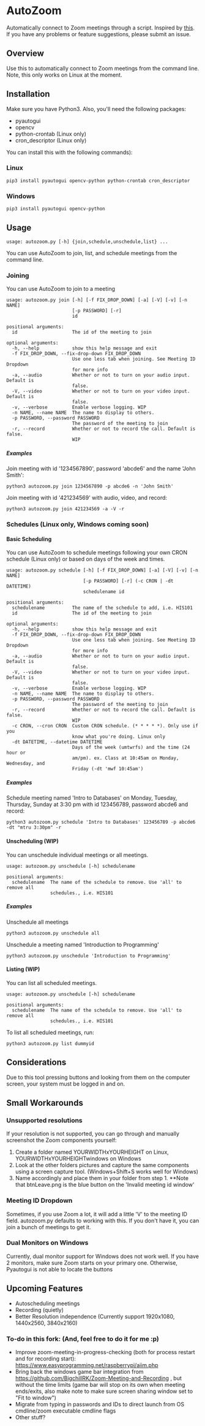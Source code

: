 # AutoZoom
Automatically connect to Zoom meetings through a script.
Inspired by [this](https://github.com/BigchillRK/Zoom-Meeting-and-Recording). If you have any problems or feature suggestions, please submit an issue.
## Overview
Use this to automatically connect to Zoom meetings from the command line. Note, this only works on Linux at the moment.

## Installation
Make sure you have Python3. Also, you'll need the following packages:
* pyautogui
* opencv
* python-crontab (Linux only)
* cron_descriptor (Linux only)

You can install this with the following commands):
### Linux
```
pip3 install pyautogui opencv-python python-crontab cron_descriptor
```

### Windows
```
pip3 install pyautogui opencv-python
```

## Usage
```
usage: autozoom.py [-h] {join,schedule,unschedule,list} ...
```
You can use AutoZoom to join, list, and schedule meetings from the command line.
### Joining
You can use AutoZoom to join to a meeting
```
usage: autozoom.py join [-h] [-f FIX_DROP_DOWN] [-a] [-V] [-v] [-n NAME]
                        [-p PASSWORD] [-r]
                        id

positional arguments:
  id                    The id of the meeting to join

optional arguments:
  -h, --help            show this help message and exit
  -f FIX_DROP_DOWN, --fix-drop-down FIX_DROP_DOWN
                        Use one less tab when joining. See Meeting ID Dropdown
                        for more info
  -a, --audio           Whether or not to turn on your audio input. Default is
                        false.
  -V, --video           Whether or not to turn on your video input. Default is
                        false.
  -v, --verbose         Enable verbose logging. WIP
  -n NAME, --name NAME  The name to display to others.
  -p PASSWORD, --password PASSWORD
                        The password of the meeting to join
  -r, --record          Whether or not to record the call. Default is false.
                        WIP
```
##### Examples
Join meeting with id '1234567890', password 'abcde6' and the name 'John Smith':
```
python3 autozoom.py join 1234567890 -p abcde6 -n 'John Smith'
```
Join meeting with id '421234569' with audio, video, and record:
```
python3 autozoom.py join 421234569 -a -V -r
```

### Schedules (Linux only, Windows coming soon)
#### Basic Scheduling
You can use AutoZoom to schedule meetings following your own CRON schedule (Linux only) or based on days of the week and times.
```
usage: autozoom.py schedule [-h] [-f FIX_DROP_DOWN] [-a] [-V] [-v] [-n NAME]
                            [-p PASSWORD] [-r] (-c CRON | -dt DATETIME)
                            schedulename id

positional arguments:
  schedulename          The name of the schedule to add, i.e. HIS101
  id                    The id of the meeting to join

optional arguments:
  -h, --help            show this help message and exit
  -f FIX_DROP_DOWN, --fix-drop-down FIX_DROP_DOWN
                        Use one less tab when joining. See Meeting ID Dropdown
                        for more info
  -a, --audio           Whether or not to turn on your audio input. Default is
                        false.
  -V, --video           Whether or not to turn on your video input. Default is
                        false.
  -v, --verbose         Enable verbose logging. WIP
  -n NAME, --name NAME  The name to display to others.
  -p PASSWORD, --password PASSWORD
                        The password of the meeting to join
  -r, --record          Whether or not to record the call. Default is false.
                        WIP
  -c CRON, --cron CRON  Custom CRON schedule. (* * * * *). Only use if you
                        know what you're doing. Linux only
  -dt DATETIME, --datetime DATETIME
                        Days of the week (umtwrfs) and the time (24 hour or
                        am/pm). ex. Class at 10:45am on Monday, Wednesday, and
                        Friday (-dt 'mwf 10:45am')
```
##### Examples
Schedule meeting named 'Intro to Databases' on Monday, Tuesday, Thursday, Sunday at 3:30 pm with id 123456789, password abcde6 and record:
```
python3 autozoom.py schedule 'Intro to Databases' 123456789 -p abcde6 -dt "mtru 3:30pm" -r
```

#### Unscheduling (WIP)
You can unschedule individual meetings or all meetings.
```
usage: autozoom.py unschedule [-h] schedulename

positional arguments:
  schedulename  The name of the schedule to remove. Use 'all' to remove all
                schedules., i.e. HIS101
```
##### Examples
Unschedule all meetings
```
python3 autozoom.py unschedule all
```
Unschedule a meeting named 'Introduction to Programming'
```
python3 autozoom.py unschedule 'Introduction to Programming'
```

#### Listing (WIP)
You can list all scheduled meetings.
```
usage: autozoom.py unschedule [-h] schedulename

positional arguments:
  schedulename  The name of the schedule to remove. Use 'all' to remove all
                schedules., i.e. HIS101
```
To list all scheduled meetings, run:
```
python3 autozoom.py list dummyid
```

## Considerations
Due to this tool pressing buttons and looking from them on the computer screen, your system must be logged in and on.

## Small Workarounds
### Unsupported resolutions
If your resolution is not supported, you can go through and manually screenshot the Zoom components yourself:
1. Create a folder named YOURWIDTHxYOURHEIGHT on Linux, YOURWIDTHxYOURHEIGHTwindows on Windows
2. Look at the other folders pictures and capture the same components using a screen capture tool. (Windows+Shift+S works well for Windows)
3. Name accordingly and place them in your folder from step 1.
**Note that btnLeave.png is the blue button on the 'Invalid meeting id window'
  
### Meeting ID Dropdown
Sometimes, if you use Zoom a lot, it will add a little 'V' to the meeting ID field. autozoom.py defaults to working with this. If you don't have it, you can join a bunch of meetings to get it.

### Dual Monitors on Windows
Currently, dual monitor support for Windows does not work well. If you have 2 monitors, make sure Zoom starts on your primary one. Otherwise, Pyautogui is not able to locate the buttons

## Upcoming Features
* Autoscheduling meetings
* Recording (quietly)
* Better Resolution independence (Currently support 1920x1080, 1440x2560, 3840x2160)

### To-do in this fork: (And, feel free to do it for me :p)
* Improve zoom-meeting-in-progress-checking (both for process restart and for recording start): https://www.easyprogramming.net/raspberrypi/aiim.php
* Bring back the windows game bar integration from https://github.com/BigchillRK/Zoom-Meeting-and-Recording , but without the time limits (game bar will stop on its own when meeting ends/exits, also make note to make sure screen sharing window set to "Fit to window")
* Migrate from typing in passwords and IDs to direct launch from OS cmdline/zoom executable cmdline flags
* Other stuff?
